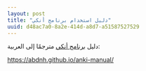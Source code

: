 ```yaml
---
layout: post
title: "دليل استخدام برنامج أنكي"
uuid: d48ac7a0-8a2e-414d-a8d7-a51587527529
---
```


دليل [برنامج أنكي](https://apps.ankiweb.net/) مترجمًا إلى العربية:

<https://abdnh.github.io/anki-manual/>
